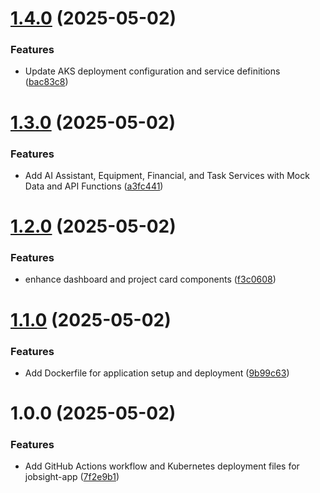# [1.4.0](https://github.com/wize-works/jobsight-app/compare/v1.3.0...v1.4.0) (2025-05-02)


### Features

* Update AKS deployment configuration and service definitions ([bac83c8](https://github.com/wize-works/jobsight-app/commit/bac83c83074da26989ec41b39efe77b89650d955))

# [1.3.0](https://github.com/wize-works/jobsight-app/compare/v1.2.0...v1.3.0) (2025-05-02)


### Features

* Add AI Assistant, Equipment, Financial, and Task Services with Mock Data and API Functions ([a3fc441](https://github.com/wize-works/jobsight-app/commit/a3fc441c24d675cc4ca9b3aa1624627c78a23886))

# [1.2.0](https://github.com/wize-works/jobsight-app/compare/v1.1.0...v1.2.0) (2025-05-02)


### Features

* enhance dashboard and project card components ([f3c0608](https://github.com/wize-works/jobsight-app/commit/f3c060810f6d64b2bed02f2f7c6e2126a44c5687))

# [1.1.0](https://github.com/wize-works/jobsight-app/compare/v1.0.0...v1.1.0) (2025-05-02)


### Features

* Add Dockerfile for application setup and deployment ([9b99c63](https://github.com/wize-works/jobsight-app/commit/9b99c63c7acc95d9d914c54ca760c4fa8856b044))

# 1.0.0 (2025-05-02)


### Features

* Add GitHub Actions workflow and Kubernetes deployment files for jobsight-app ([7f2e9b1](https://github.com/wize-works/jobsight-app/commit/7f2e9b1f6f28ec5824d8d08f48a500ab562fcf45))
